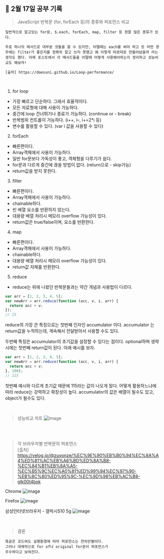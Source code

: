 ## 📆 2월 17일 공부 기록

> JavaScript 반복문 (for, forEach 등)의 종류와 퍼포먼스 비교

    일반적으로 알고있는 for문, $.each, forEach, map, filter 등 정말 많은 종류가 있다.

    주로 하나의 메서드로 대부분 것들을 할 수 있지만, 어떨때는 each를 써야 하고 또 어떤 경우에는 filter가 좋은지를 정확히 알고 쓰지 못했고 왜 이렇게 따로따로 만들어놨을까 라는 생각도 했다. 아래 포스트에서 각 메서드들을 어떨때 어떻게 사용해야하는지 정리하고 성능비교도 해보자!

    [출처] https://daesuni.github.io/Loop-performance/

<br />

1. for loop

- 가장 빠르고 단순하다. 그래서 효율적이다.
- 모든 자료형에 대해 사용이 가능하다.
- 중간에 loop 건너뛰기나 종료가 가능하다. (continue or - break)
- 반복범위 컨트롤이 가능하다. (i++, i–, i+=2\*i 등)
- 변수를 활용할 수 있다. (var i 값을 사용할 수 있다)

2. forEach

- 빠른편이다.
- Array객체에서 사용이 가능하다.
- 일반 for문보다 가독성이 좋고, 객체형을 다루기가 쉽다.
- for문과 다르게 중간에 끊을 방법이 없다. (return으로 - skip가능)
- return값을 받지 못한다.

3. filter

- 빠른편이다.
- Array객체에서 사용이 가능하다.
- chainable하다.
- 빈 배열 요소를 반환하지 않는다.
- 대용량 배열 처리시 메모리 overflow 가능성이 있다.
- return값은 true/false이며, 요소를 반환한다.

4. map

- 빠른편이다.
- Array객체에서 사용이 가능하다.
- chainable하다.
- 대용량 배열 처리시 메모리 overflow 가능성이 있다.
- return값 자체를 반환한다.

5. reduce

- reduce는 위에 나왔던 반복문들과는 약간 개념과 사용법이 다르다.

```js
var arr = [1, 2, 3, 4, 5];
var newArr = arr.reduce(function (acc, v, i, arr) {
  return acc + v;
});
// 15
```

reduce의 가장 큰 특징으로는 첫번째 인자인 accumulator 이다. accumulator 는 return값을 누적하는데, 계속해서 전달받아서 사용할 수도 있다.

두번째 특징은 accumulator의 초기값을 설정할 수 있다는 점이다. optional하며 생략시에는 첫번째 return값이 된다. 아래 예시를 보자.

```javascript
var arr = [1, 2, 3, 4, 5];
var newArr = arr.reduce(function (acc, v, i, arr) {
  return acc + v;
}, 100);
// 115
```

첫번째 예시와 다르게 초기값 때문에 115라는 값이 나오게 됬다. 어떻게 활용하느냐에 따라 reduce는 강력하고 확장성이 높다. accumulator의 값은 배열이 될수도 있고, object가 될수도 있다.

<br />

> 성능비교 차트
> ![image](https://user-images.githubusercontent.com/55027765/108711658-0583e080-7559-11eb-8bad-841e3df3bd64.png)

<br />
<br />

> 각 브라우저별 반복문의 퍼포먼스  
> [출처] https://velog.io/@zuyonze/%EC%9E%90%EB%B0%94%EC%8A%A4%ED%81%AC%EB%A6%BD%ED%8A%B8-%EC%84%B1%EB%8A%A5-%EC%B5%9C%EC%A0%81%ED%99%94%EC%97%90-%EB%8C%80%ED%95%9C-%EC%9D%98%EB%AC%B8-glk00t4bxk

Chrome
![image](https://user-images.githubusercontent.com/55027765/108711805-3c59f680-7559-11eb-801f-a95f76a9c888.png)

Firefox
![image](https://user-images.githubusercontent.com/55027765/108711876-51cf2080-7559-11eb-934d-cfb7ec0e6add.png)

삼성인터넷브라우저 - 갤럭시S10 5g
![image](https://user-images.githubusercontent.com/55027765/108711946-690e0e00-7559-11eb-8f8f-6c0c8464645d.png)

<br/>

> 결론

    똑같은 코드여도 실행환경에 따라 퍼포먼스는 천차만별이다.
    그러나 대체적으로 for of나 original for문이 퍼포먼스가
    우수하다고 보여진다.
